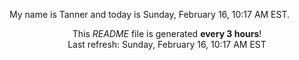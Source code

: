 My name is Tanner and today is Sunday, February 16, 10:17 AM EST.

<p align="center">This <i>README</i> file is generated <b>every 3 hours</b>!</br>Last refresh: Sunday, February 16, 10:17 AM EST<br /></p>
